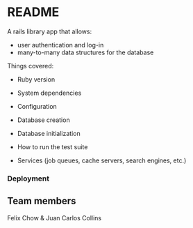 # README

A rails library app that allows:
- user authentication and log-in
- many-to-many data structures for the database


Things covered:

* Ruby version

* System dependencies

* Configuration

* Database creation

* Database initialization

* How to run the test suite

* Services (job queues, cache servers, search engines, etc.)

### Deployment


## Team members
Felix Chow & Juan Carlos Collins
